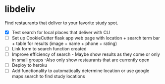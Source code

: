 # libdeliv
Find restaurants that deliver to your favorite study spot.

- [x] Test search for local places that deliver with CLI
- [ ] Set up CookieCutter flask app web page with location + search term bar + table for results (image + name + phone + rating)
- [ ] Link form to search function created
- [ ] Improve efficiency of search 
       - Maybe show results as they come or only in small groups
       -Also only show restaurants that are currently open
- [ ] Deploy to heroku
- [ ] Add functionality to automatically determine location or use google maps search to find study locations
